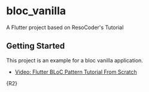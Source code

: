 # bloc_vanilla

A Flutter project based on ResoCoder's Tutorial

## Getting Started

This project is an example for a bloc vanilla application.

- [Video: Flutter BLoC Pattern Tutorial From Scratch](https://youtu.be/oxeYeMHVLII)

{R2}